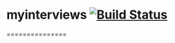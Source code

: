 # myinterviews [![Build Status](https://travis-ci.org/emilio2hd/myinterviews.svg?branch=master)](https://travis-ci.org/emilio2hd/myinterviews)
===============